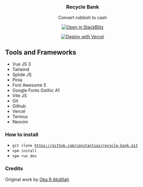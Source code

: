 <div align="center">
<h3 align="center">Recycle Bank</h3>
<p align="center">Convert rubbish to cash</p>

[![Open in StackBlitz](https://developer.stackblitz.com/img/open_in_stackblitz.svg)](https://stackblitz.com/github/constantiux/recycle-bank)

[![Deploy with Vercel](https://vercel.com/button)](https://vercel.com/new/git/external?repository-url=https://github.com/constantiux/recycle-bank&repository-name=recycle-bank)

</div>

## Tools and Frameworks

- Vue JS 3
- Tailwind
- Splide JS
- Pinia
- Font Awesome 5
- Google Fonts Gothic A1
- Vite JS
- Git
- Github
- Vercel
- Termux
- Neovim

### How to install

- <code>git clone https://github.com/constantiux/recycle-bank.git</code>
- <code>npm install</code>
- <code>npm run dev</code>

### Credits

Original work by [Oka R Abdillah](http://github.com/or-abdillh)
